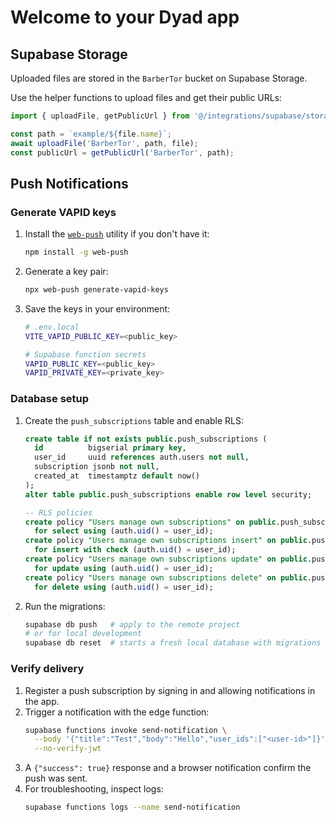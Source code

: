 # Welcome to your Dyad app

## Supabase Storage

Uploaded files are stored in the `BarberTor` bucket on Supabase Storage.

Use the helper functions to upload files and get their public URLs:

```ts
import { uploadFile, getPublicUrl } from '@/integrations/supabase/storage';

const path = `example/${file.name}`;
await uploadFile('BarberTor', path, file);
const publicUrl = getPublicUrl('BarberTor', path);
```

## Push Notifications

### Generate VAPID keys

1. Install the [`web-push`](https://github.com/web-push-libs/web-push) utility if you don't have it:
   ```bash
   npm install -g web-push
   ```
2. Generate a key pair:
   ```bash
   npx web-push generate-vapid-keys
   ```
3. Save the keys in your environment:
   ```bash
   # .env.local
   VITE_VAPID_PUBLIC_KEY=<public_key>

   # Supabase function secrets
   VAPID_PUBLIC_KEY=<public_key>
   VAPID_PRIVATE_KEY=<private_key>
   ```

### Database setup

1. Create the `push_subscriptions` table and enable RLS:
   ```sql
   create table if not exists public.push_subscriptions (
     id          bigserial primary key,
     user_id     uuid references auth.users not null,
     subscription jsonb not null,
     created_at  timestamptz default now()
   );
   alter table public.push_subscriptions enable row level security;

   -- RLS policies
   create policy "Users manage own subscriptions" on public.push_subscriptions
     for select using (auth.uid() = user_id);
   create policy "Users manage own subscriptions insert" on public.push_subscriptions
     for insert with check (auth.uid() = user_id);
   create policy "Users manage own subscriptions update" on public.push_subscriptions
     for update using (auth.uid() = user_id);
   create policy "Users manage own subscriptions delete" on public.push_subscriptions
     for delete using (auth.uid() = user_id);
   ```
2. Run the migrations:
   ```bash
   supabase db push   # apply to the remote project
   # or for local development
   supabase db reset  # starts a fresh local database with migrations applied
   ```

### Verify delivery

1. Register a push subscription by signing in and allowing notifications in the app.
2. Trigger a notification with the edge function:
   ```bash
   supabase functions invoke send-notification \
     --body '{"title":"Test","body":"Hello","user_ids":["<user-id>"]}' \
     --no-verify-jwt
   ```
3. A `{"success": true}` response and a browser notification confirm the push was sent.
4. For troubleshooting, inspect logs:
   ```bash
   supabase functions logs --name send-notification
   ```
